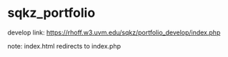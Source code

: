 # sqkz_portfolio
develop link: https://rhoff.w3.uvm.edu/sqkz/portfolio_develop/index.php

note: index.html redirects to index.php